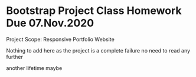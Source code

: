 # Bootstrap Project Class Homework Due 07.Nov.2020

Project Scope: Responsive Portfolio Website

Nothing to add here as the project is a complete failure no need to read any further

another lifetime maybe
